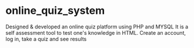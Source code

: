 # online_quiz_system
Designed & developed an online quiz platform using PHP and MYSQL
It is a self assessment tool to test one's knowledge in HTML. Create an account, log in, take a quiz and see results
